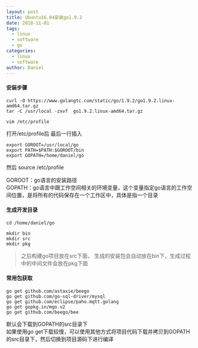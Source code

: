```yaml
---
layout: post
title: Ubuntu16.04安装go1.9.2
date: 2018-11-01
tags:
  - linux
  - software
  - go
categories: 
  - linux
  - software
author: Daniel
---
```


#### 安装步骤 
```
curl -O https://www.golangtc.com/static/go/1.9.2/go1.9.2.linux-amd64.tar.gz 
tar -C /usr/local -zxvf  go1.9.2.linux-amd64.tar.gz 

vim /etc/profile 
```
打开/etc/profile后   最后一行插入 
```
export GOROOT=/usr/local/go 
export PATH=$PATH:$GOROOT/bin 
export GOPATH=/home/daniel/go 
```
然后 source /etc/profile  

GOROOT：go语言的安装路径   
GOPATH：go语言中跟工作空间相关的环境变量，这个变量指定go语言的工作空间位置，是将所有的代码保存在一个工作区中，具体是指一个目录

#### 生成开发目录
```
cd /home/daniel/go

mkdir bin
mkdir src
mkdir pkg
```
> 之后构建go项目放在src下面， 生成的安装包会自动放在bin下，生成过程中的中间文件会放在pkg下面

#### 常用包获取
```
go get github.com/astaxie/beego
go get github.com/go-sql-driver/mysql
go get github.com/eclipse/paho.mqtt.golang
go get gopkg.in/mgo.v2
go get github.com/beego/bee
```
默认会下载到GOPATH的src目录下   
如果使用go get下载较慢，可以使用其他方式将项目代码下载并拷贝到GOPATH的src目录下，然后切换到项目源码下进行编译
